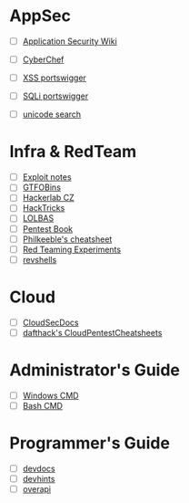 # AppSec

- [ ] [Application Security Wiki](https://appsecwiki.com/)
- [ ] [CyberChef](https://gchq.github.io/CyberChef/)
- [ ] [XSS portswigger](https://portswigger.net/web-security/cross-site-scripting/cheat-sheet)
- [ ] [SQLi portswigger](https://portswigger.net/web-security/sql-injection/cheat-sheet)
- [ ] [unicode search](https://unicode-search.net/unicode-namesearch.pl?term=SPACE)


# Infra & RedTeam

- [ ] [Exploit notes](https://exploit-notes.hdks.org/)
- [ ] [GTFOBins](https://gtfobins.github.io/)
- [ ] [Hackerlab CZ](https://wiki.hackerlab.cz/)
- [ ] [HackTricks](https://book.hacktricks.xyz/)
- [ ] [LOLBAS](https://lolbas-project.github.io/#)
- [ ] [Pentest Book](https://pentestbook.six2dez.com/)
- [ ] [Philkeeble's cheatsheet](https://cheats.philkeeble.com/)
- [ ] [Red Teaming Experiments](https://www.ired.team/)
- [ ] [revshells](https://www.revshells.com/)

# Cloud

- [ ] [CloudSecDocs](https://cloudsecdocs.com/)
- [ ] [dafthack's CloudPentestCheatsheets](https://github.com/dafthack/CloudPentestCheatsheets)

# Administrator's Guide

- [ ] [Windows CMD](https://ss64.com/nt/)
- [ ] [Bash CMD](https://ss64.com/bash/)

# Programmer's Guide

- [ ] [devdocs](https://devdocs.io/)
- [ ] [devhints](https://devhints.io/)
- [ ] [overapi](https://overapi.com/)
